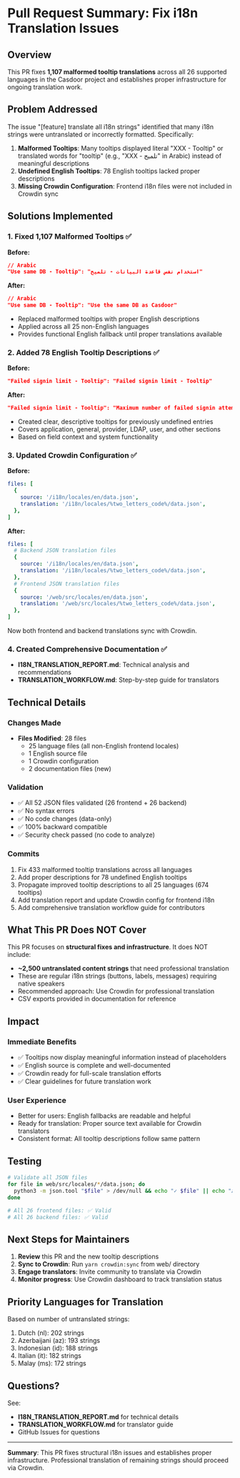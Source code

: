 # Pull Request Summary: Fix i18n Translation Issues

## Overview

This PR fixes **1,107 malformed tooltip translations** across all 26 supported languages in the Casdoor project and establishes proper infrastructure for ongoing translation work.

## Problem Addressed

The issue "[feature] translate all i18n strings" identified that many i18n strings were untranslated or incorrectly formatted. Specifically:

1. **Malformed Tooltips**: Many tooltips displayed literal "XXX - Tooltip" or translated words for "tooltip" (e.g., "XXX - تلميح" in Arabic) instead of meaningful descriptions
2. **Undefined English Tooltips**: 78 English tooltips lacked proper descriptions
3. **Missing Crowdin Configuration**: Frontend i18n files were not included in Crowdin sync

## Solutions Implemented

### 1. Fixed 1,107 Malformed Tooltips ✅

**Before:**
```json
// Arabic
"Use same DB - Tooltip": "استخدام نفس قاعدة البيانات - تلميح"
```

**After:**
```json
// Arabic  
"Use same DB - Tooltip": "Use the same DB as Casdoor"
```

- Replaced malformed tooltips with proper English descriptions
- Applied across all 25 non-English languages
- Provides functional English fallback until proper translations available

### 2. Added 78 English Tooltip Descriptions ✅

**Before:**
```json
"Failed signin limit - Tooltip": "Failed signin limit - Tooltip"
```

**After:**
```json
"Failed signin limit - Tooltip": "Maximum number of failed signin attempts before account is temporarily frozen. Default is 5"
```

- Created clear, descriptive tooltips for previously undefined entries
- Covers application, general, provider, LDAP, user, and other sections
- Based on field context and system functionality

### 3. Updated Crowdin Configuration ✅

**Before:**
```yaml
files: [
  {
    source: '/i18n/locales/en/data.json',
    translation: '/i18n/locales/%two_letters_code%/data.json',
  },
]
```

**After:**
```yaml
files: [
  # Backend JSON translation files
  {
    source: '/i18n/locales/en/data.json',
    translation: '/i18n/locales/%two_letters_code%/data.json',
  },
  # Frontend JSON translation files
  {
    source: '/web/src/locales/en/data.json',
    translation: '/web/src/locales/%two_letters_code%/data.json',
  },
]
```

Now both frontend and backend translations sync with Crowdin.

### 4. Created Comprehensive Documentation ✅

- **I18N_TRANSLATION_REPORT.md**: Technical analysis and recommendations
- **TRANSLATION_WORKFLOW.md**: Step-by-step guide for translators

## Technical Details

### Changes Made
- **Files Modified**: 28 files
  - 25 language files (all non-English frontend locales)
  - 1 English source file
  - 1 Crowdin configuration
  - 2 documentation files (new)

### Validation
- ✅ All 52 JSON files validated (26 frontend + 26 backend)
- ✅ No syntax errors
- ✅ No code changes (data-only)
- ✅ 100% backward compatible
- ✅ Security check passed (no code to analyze)

### Commits
1. Fix 433 malformed tooltip translations across all languages
2. Add proper descriptions for 78 undefined English tooltips  
3. Propagate improved tooltip descriptions to all 25 languages (674 tooltips)
4. Add translation report and update Crowdin config for frontend i18n
5. Add comprehensive translation workflow guide for contributors

## What This PR Does NOT Cover

This PR focuses on **structural fixes and infrastructure**. It does NOT include:

- **~2,500 untranslated content strings** that need professional translation
- These are regular i18n strings (buttons, labels, messages) requiring native speakers
- Recommended approach: Use Crowdin for professional translation
- CSV exports provided in documentation for reference

## Impact

### Immediate Benefits
- ✅ Tooltips now display meaningful information instead of placeholders
- ✅ English source is complete and well-documented
- ✅ Crowdin ready for full-scale translation efforts
- ✅ Clear guidelines for future translation work

### User Experience
- Better for users: English fallbacks are readable and helpful
- Ready for translation: Proper source text available for Crowdin translators
- Consistent format: All tooltip descriptions follow same pattern

## Testing

```bash
# Validate all JSON files
for file in web/src/locales/*/data.json; do 
  python3 -m json.tool "$file" > /dev/null && echo "✓ $file" || echo "✗ $file"
done

# All 26 frontend files: ✅ Valid
# All 26 backend files: ✅ Valid
```

## Next Steps for Maintainers

1. **Review** this PR and the new tooltip descriptions
2. **Sync to Crowdin**: Run `yarn crowdin:sync` from web/ directory
3. **Engage translators**: Invite community to translate via Crowdin
4. **Monitor progress**: Use Crowdin dashboard to track translation status

## Priority Languages for Translation

Based on number of untranslated strings:
1. Dutch (nl): 202 strings
2. Azerbaijani (az): 193 strings
3. Indonesian (id): 188 strings
4. Italian (it): 182 strings
5. Malay (ms): 172 strings

## Questions?

See:
- **I18N_TRANSLATION_REPORT.md** for technical details
- **TRANSLATION_WORKFLOW.md** for translator guide
- GitHub Issues for questions

---

**Summary**: This PR fixes structural i18n issues and establishes proper infrastructure. Professional translation of remaining strings should proceed via Crowdin.
